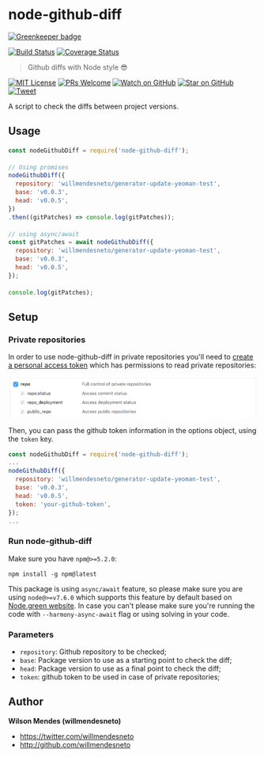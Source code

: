 # node-github-diff

[![Greenkeeper badge](https://badges.greenkeeper.io/willmendesneto/node-github-diff.svg)](https://greenkeeper.io/)


[![Build Status](https://circleci.com/gh/willmendesneto/node-github-diff.svg?style=shield)](https://circleci.com/gh/willmendesneto/node-github-diff)
[![Coverage Status](https://coveralls.io/repos/github/willmendesneto/node-github-diff/badge.svg?branch=master)](https://coveralls.io/github/willmendesneto/node-github-diff?branch=master)

> Github diffs with Node style 😎

[![MIT License][license-badge]][license]
[![PRs Welcome][prs-badge]][prs]
[![Watch on GitHub][github-watch-badge]][github-watch]
[![Star on GitHub][github-star-badge]][github-star]
[![Tweet][twitter-badge]][twitter]


A script to check the diffs between project versions.

## Usage

```js
const nodeGithubDiff = require('node-github-diff');

// Using promises
nodeGithubDiff({
  repository: 'willmendesneto/generator-update-yeoman-test',
  base: 'v0.0.3',
  head: 'v0.0.5',
})
.then((gitPatches) => console.log(gitPatches));

// using async/await
const gitPatches = await nodeGithubDiff({
  repository: 'willmendesneto/generator-update-yeoman-test',
  base: 'v0.0.3',
  head: 'v0.0.5',
});

console.log(gitPatches);
```


## Setup

### Private repositories

In order to use node-github-diff in private repositories you'll need to
[create a personal access token](https://github.com/settings/tokens)
which has permissions to read private repositories:

![Token permissions](./assets/token.png)

Then, you can pass the github token information in the options object, using the `token` key.


```js
const nodeGithubDiff = require('node-github-diff');
...
nodeGithubDiff({
  repository: 'willmendesneto/generator-update-yeoman-test',
  base: 'v0.0.3',
  head: 'v0.0.5',
  token: 'your-github-token',
});
...
```

### Run node-github-diff

Make sure you have `npm@>=5.2.0`:

```
npm install -g npm@latest
```

This package is using `async/await` feature, so please make sure you are using `node@>=v7.6.0` which supports this feature by default based on [Node.green website](https://node.green/). In case you can't please make sure you're running the code with `--harmony-async-await` flag or using solving in your code.

### Parameters

- `repository`: Github repository to be checked;
- `base`: Package version to use as a starting point to check the diff;
- `head`: Package version to use as a final point to check the diff;
- `token`: github token to be used in case of private repositories;


## Author

**Wilson Mendes (willmendesneto)**
+ <https://twitter.com/willmendesneto>
+ <http://github.com/willmendesneto>


[license-badge]: https://img.shields.io/badge/license-MIT%20License-blue.svg?style=flat-square
[license]: https://github.com/willmendesneto/node-github-diff/blob/master/LICENSE

[prs-badge]: https://img.shields.io/badge/PRs-welcome-brightgreen.svg?style=flat-square
[prs]: http://makeapullrequest.com

[github-watch-badge]: https://img.shields.io/github/watchers/willmendesneto/node-github-diff.svg?style=social
[github-watch]: https://github.com/willmendesneto/node-github-diff/watchers

[github-star-badge]: https://img.shields.io/github/stars/willmendesneto/node-github-diff.svg?style=social
[github-star]: https://github.com/willmendesneto/node-github-diff/stargazers

[twitter]: https://twitter.com/intent/tweet?text=Check%20out%20node-github-diff%20by%20@willmendesneto%20https://goo.gl/sqZ8dh%20%F0%9F%91%8D
[twitter-badge]: https://img.shields.io/twitter/url/https/github.com/willmendesneto/node-github-diff.svg?style=social
